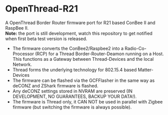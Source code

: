 # OpenThread-R21

A OpenThread Border Router firmware port for R21 based ConBee II and RaspBee II.  
**Note:** the port is still development, watch this repository to get notified when first beta test version is released.

* The firmware converts the ConBee2/Raspbee2 into a Radio-Co-Processor (RCP) for a Thread Border-Router-Deamon running on a Host. This functions as a Gateway between Thread-Devices and the local Network.
* Thread forms the underlying technology for 802.15.4 based Matter-Devices 
* The firmware can be flashed via the GCFFlasher in the same way as deCONZ and ZShark firmware is flashed.
* Any deCONZ settings stored in NVRAM are preserved (IN DEVELOPMENT, NO GUARANTEES, BACKUP YOUR DATA!).
* The firmware is Thread only, it CAN NOT be used in parallel with Zigbee firmware (but switching the firmware is always possible).

